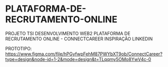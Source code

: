 # PLATAFORMA-DE-RECRUTAMENTO-ONLINE
PROJETO TSI DESENVOLVIMENTO WEB2
PLATAFORMA DE RECRUTAMENTO ONLINE - CONNECTCAREER
INSPIRAÇÃO LINKEDIN 

PROTOTIPO: https://www.figma.com/file/hPGyfwpFehM87PWYbXT9ob/ConnectCareer?type=design&node-id=1-2&mode=design&t=TLqqmy5OMo8YwV4c-0

